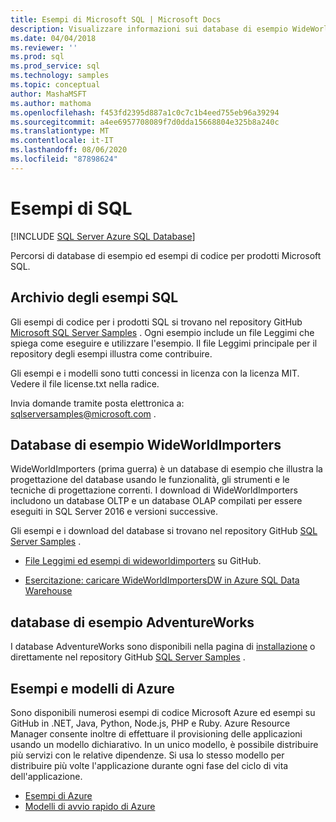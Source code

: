 ```yaml
---
title: Esempi di Microsoft SQL | Microsoft Docs
description: Visualizzare informazioni sui database di esempio WideWorldImporters e AdventureWorks, esempi e modelli di Azure ed esempi di codice per i prodotti Microsoft SQL.
ms.date: 04/04/2018
ms.reviewer: ''
ms.prod: sql
ms.prod_service: sql
ms.technology: samples
ms.topic: conceptual
author: MashaMSFT
ms.author: mathoma
ms.openlocfilehash: f453fd2395d887a1c0c7c1b4eed755eb96a39294
ms.sourcegitcommit: a4ee6957708089f7d0dda15668804e325b8a240c
ms.translationtype: MT
ms.contentlocale: it-IT
ms.lasthandoff: 08/06/2020
ms.locfileid: "87898624"
---
```

# <a name="sql-samples"></a>Esempi di SQL

[!INCLUDE [SQL Server Azure SQL Database](../includes/appliesto-ss-asdb-asdw-pdw-md.md)]

Percorsi di database di esempio ed esempi di codice per prodotti Microsoft SQL.

## <a name="sql-samples-repository"></a>Archivio degli esempi SQL

Gli esempi di codice per i prodotti SQL si trovano nel repository GitHub [Microsoft SQL Server Samples](https://github.com/microsoft/sql-server-samples) . Ogni esempio include un file Leggimi che spiega come eseguire e utilizzare l'esempio. Il file Leggimi principale per il repository degli esempi illustra come contribuire. 

Gli esempi e i modelli sono tutti concessi in licenza con la licenza MIT. Vedere il file license.txt nella radice.

Invia domande tramite posta elettronica a: sqlserversamples@microsoft.com .


## <a name="wideworldimporters-sample-database"></a>Database di esempio WideWorldImporters

WideWorldImporters (prima guerra) è un database di esempio che illustra la progettazione del database usando le funzionalità, gli strumenti e le tecniche di progettazione correnti. I download di WideWorldImporters includono un database OLTP e un database OLAP compilati per essere eseguiti in SQL Server 2016 e versioni successive. 

Gli esempi e i download del database si trovano nel repository GitHub [SQL Server Samples](https://github.com/Microsoft/sql-server-samples) .


- [File Leggimi ed esempi di wideworldimporters](https://github.com/Microsoft/sql-server-samples/tree/master/samples/databases/wide-world-importers) su GitHub.

- [Esercitazione: caricare WideWorldImportersDW in Azure SQL Data Warehouse](/azure/sql-data-warehouse/load-data-wideworldimportersdw)


## <a name="adventureworks-sample-database"></a>database di esempio AdventureWorks

I database AdventureWorks sono disponibili nella pagina di [installazione](adventureworks-install-configure.md) o direttamente nel repository GitHub [SQL Server Samples](https://github.com/Microsoft/sql-server-samples) . 


## <a name="azure-samples-and-templates"></a>Esempi e modelli di Azure
Sono disponibili numerosi esempi di codice Microsoft Azure ed esempi su GitHub in .NET, Java, Python, Node.js, PHP e Ruby. Azure Resource Manager consente inoltre di effettuare il provisioning delle applicazioni usando un modello dichiarativo. In un unico modello, è possibile distribuire più servizi con le relative dipendenze. Si usa lo stesso modello per distribuire più volte l'applicazione durante ogni fase del ciclo di vita dell'applicazione.

- [Esempi di Azure](https://github.com/Azure-Samples)
- [Modelli di avvio rapido di Azure](https://azure.microsoft.com/resources/templates/)




